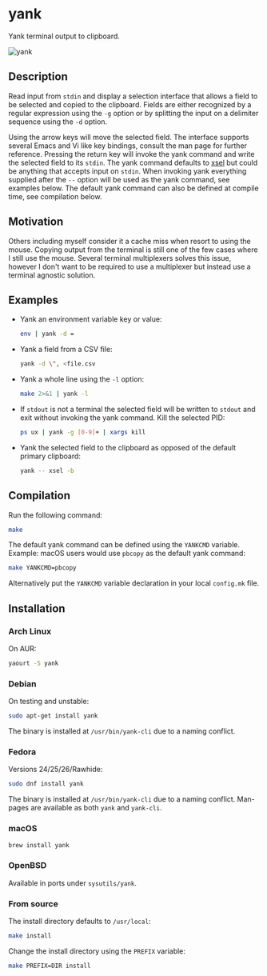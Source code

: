 yank
====

Yank terminal output to clipboard.

![yank](https://raw.githubusercontent.com/mptre/yank/gh-pages/screencast.gif)

Description
-----------

Read input from `stdin` and display a selection interface that allows a field to
be selected and copied to the clipboard.
Fields are either recognized by a regular expression using the `-g` option or by
splitting the input on a delimiter sequence using the `-d` option.

Using the arrow keys will move the selected field.
The interface supports several Emacs and Vi like key bindings, consult the man
page for further reference.
Pressing the return key will invoke the yank command and write the selected
field to its `stdin`.
The yank command defaults to [xsel] but could be anything that accepts input on
`stdin`.
When invoking yank everything supplied after the `--` option will be used as the
yank command, see examples below.
The default yank command can also be defined at compile time, see compilation
below.

Motivation
----------

Others including myself consider it a cache miss when resort to using the mouse.
Copying output from the terminal is still one of the few cases where I still use
the mouse.
Several terminal multiplexers solves this issue, however I don't want to be
required to use a multiplexer but instead use a terminal agnostic solution.

Examples
--------

- Yank an environment variable key or value:

  ```sh
  env | yank -d =
  ```

- Yank a field from a CSV file:

  ```sh
  yank -d \", <file.csv
  ```

- Yank a whole line using the `-l` option:

  ```sh
  make 2>&1 | yank -l
  ```

- If `stdout` is not a terminal the selected field will be written to `stdout`
  and exit without invoking the yank command.
  Kill the selected PID:

  ```sh
  ps ux | yank -g [0-9]+ | xargs kill
  ```

- Yank the selected field to the clipboard as opposed of the default primary
  clipboard:

  ```sh
  yank -- xsel -b
  ```

Compilation
-----------

Run the following command:

```sh
make
```

The default yank command can be defined using the `YANKCMD` variable.
Example: macOS users would use `pbcopy` as the default yank command:

```sh
make YANKCMD=pbcopy
```

Alternatively put the `YANKCMD` variable declaration in your local `config.mk`
file.

Installation
------------

### Arch Linux

On AUR:

```sh
yaourt -S yank
```

### Debian

On testing and unstable:

```sh
sudo apt-get install yank
```

The binary is installed at `/usr/bin/yank-cli` due to a naming conflict.

### Fedora

Versions 24/25/26/Rawhide:

```sh
sudo dnf install yank
```

The binary is installed at `/usr/bin/yank-cli` due to a naming conflict.
Man-pages are available as both `yank` and `yank-cli`.

### macOS

```sh
brew install yank
```

### OpenBSD

Available in ports under `sysutils/yank`.

### From source

The install directory defaults to `/usr/local`:

```sh
make install
```

Change the install directory using the `PREFIX` variable:

```sh
make PREFIX=DIR install
```

[xsel]: http://www.vergenet.net/~conrad/software/xsel/
